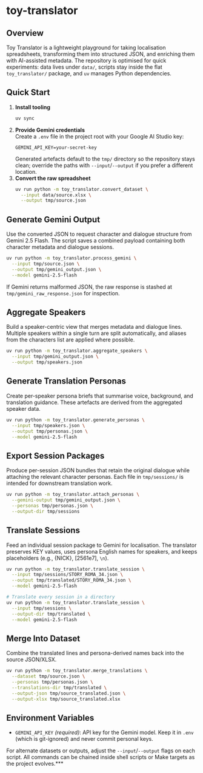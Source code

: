 # toy-translator

## Overview
Toy Translator is a lightweight playground for taking localisation spreadsheets, transforming them into structured JSON, and enriching them with AI-assisted metadata. The repository is optimised for quick experiments: data lives under `data/`, scripts stay inside the flat `toy_translator/` package, and `uv` manages Python dependencies.

## Quick Start
1. **Install tooling**  
   ```bash
   uv sync
   ```
2. **Provide Gemini credentials**  
   Create a `.env` file in the project root with your Google AI Studio key:
   ```
   GEMINI_API_KEY=your-secret-key
   ```
   Generated artefacts default to the `tmp/` directory so the repository stays clean; override the paths with `--input`/`--output` if you prefer a different location.
3. **Convert the raw spreadsheet**  
   ```bash
   uv run python -m toy_translator.convert_dataset \
     --input data/source.xlsx \
     --output tmp/source.json
   ```

## Generate Gemini Output
Use the converted JSON to request character and dialogue structure from Gemini 2.5 Flash. The script saves a combined payload containing both character metadata and dialogue sessions.

```bash
uv run python -m toy_translator.process_gemini \
  --input tmp/source.json \
  --output tmp/gemini_output.json \
  --model gemini-2.5-flash
```

If Gemini returns malformed JSON, the raw response is stashed at `tmp/gemini_raw_response.json` for inspection.

## Aggregate Speakers
Build a speaker-centric view that merges metadata and dialogue lines. Multiple speakers within a single turn are split automatically, and aliases from the characters list are applied where possible.

```bash
uv run python -m toy_translator.aggregate_speakers \
  --input tmp/gemini_output.json \
  --output tmp/speakers.json
```

## Generate Translation Personas
Create per-speaker persona briefs that summarise voice, background, and translation guidance. These artefacts are derived from the aggregated speaker data.

```bash
uv run python -m toy_translator.generate_personas \
  --input tmp/speakers.json \
  --output tmp/personas.json \
  --model gemini-2.5-flash
```

## Export Session Packages
Produce per-session JSON bundles that retain the original dialogue while attaching the relevant
character personas. Each file in `tmp/sessions/` is intended for downstream translation work.

```bash
uv run python -m toy_translator.attach_personas \
  --gemini-output tmp/gemini_output.json \
  --personas tmp/personas.json \
  --output-dir tmp/sessions
```

## Translate Sessions
Feed an individual session package to Gemini for localisation. The translator preserves KEY values,
uses persona English names for speakers, and keeps placeholders (e.g., {NICK}, [2561e7], `\n`).

```bash
uv run python -m toy_translator.translate_session \
  --input tmp/sessions/STORY_ROMA_34.json \
  --output tmp/translated/STORY_ROMA_34.json \
  --model gemini-2.5-flash

# Translate every session in a directory
uv run python -m toy_translator.translate_session \
  --input tmp/sessions \
  --output-dir tmp/translated \
  --model gemini-2.5-flash
```

## Merge Into Dataset
Combine the translated lines and persona-derived names back into the source JSON/XLSX.

```bash
uv run python -m toy_translator.merge_translations \
  --dataset tmp/source.json \
  --personas tmp/personas.json \
  --translations-dir tmp/translated \
  --output-json tmp/source_translated.json \
  --output-xlsx tmp/source_translated.xlsx
```

## Environment Variables
- `GEMINI_API_KEY` *(required)*: API key for the Gemini model. Keep it in `.env` (which is git-ignored) and never commit personal keys.

For alternate datasets or outputs, adjust the `--input`/`--output` flags on each script. All commands can be chained inside shell scripts or Make targets as the project evolves.***
